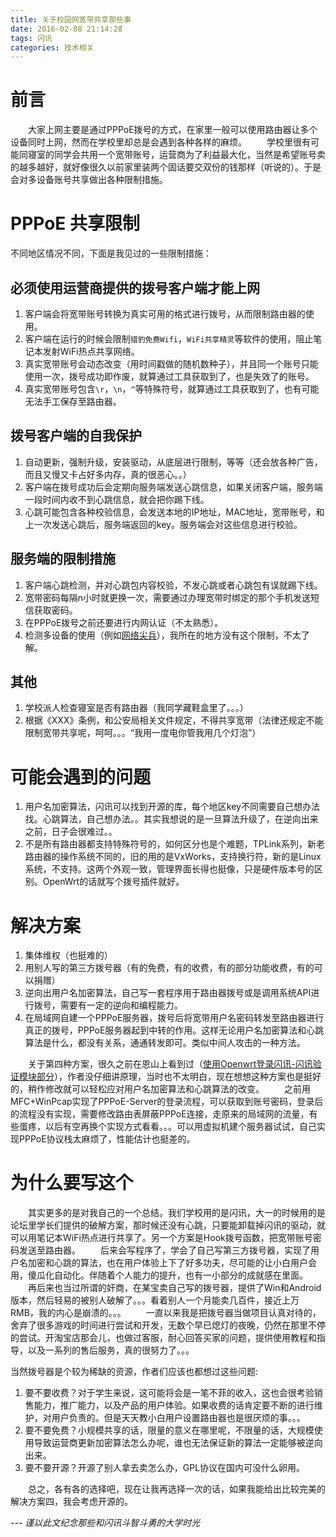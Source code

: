 ```yaml
---
title: 关于校园网宽带共享那些事
date: 2016-02-08 21:14:28
tags: 闪讯
categories: 技术相关
---
```


# 前言

&emsp;&emsp;大家上网主要是通过PPPoE拨号的方式，在家里一般可以使用路由器让多个设备同时上网，然而在学校里却总是会遇到各种各样的麻烦。
&emsp;&emsp;学校里很有可能同寝室的同学会共用一个宽带账号，运营商为了利益最大化，当然是希望账号卖的越多越好，就好像很久以前家里装两个固话要交双份的钱那样（听说的）。于是会对多设备账号共享做出各种限制措施。

<!-- more -->

# PPPoE 共享限制

不同地区情况不同，下面是我见过的一些限制措施：

## 必须使用运营商提供的拨号客户端才能上网

1. 客户端会将宽带账号转换为真实可用的格式进行拨号，从而限制路由器的使用。
2. 客户端在运行的时候会限制`猎豹免费Wifi`，`WiFi共享精灵`等软件的使用，阻止笔记本发射WiFi热点共享网络。
3. 真实宽带账号会动态改变（用时间戳做的随机数种子），并且同一个账号只能使用一次，拨号成功即作废，就算通过工具获取到了，也是失效了的账号。
4. 真实宽带账号包含`\r`，`\n`，`^`等特殊符号，就算通过工具获取到了，也有可能无法手工保存至路由器。

## 拨号客户端的自我保护

1. 自动更新，强制升级，安装驱动，从底层进行限制，等等（还会放各种广告，而且又慢又卡占好多内存，真的很恶心。。）
2. 客户端在拨号成功后会定期向服务端发送心跳信息，如果关闭客户端，服务端一段时间内收不到心跳信息，就会把你踢下线。
3. 心跳可能包含各种校验信息，会发送本地的IP地址，MAC地址，宽带账号，和上一次发送心跳后，服务端返回的key。服务端会对这些信息进行校验。

## 服务端的限制措施

1. 客户端心跳检测，并对心跳包内容校验，不发心跳或者心跳包有误就踢下线。
2. 宽带密码每隔n小时就更换一次，需要通过办理宽带时绑定的那个手机发送短信获取密码。
3. 在PPPoE拨号之前还要进行内网认证（不太熟悉）。
4. 检测多设备的使用（例如[网络尖兵](http://baike.baidu.com/view/414667.htm)），我所在的地方没有这个限制，不太了解。

## 其他

1. 学校派人检查寝室是否有路由器（我同学藏鞋盒里了。。。）
2. 根据《XXX》条例，和公安局相关文件规定，不得共享宽带（法律还规定不能限制宽带共享呢，呵呵。。。“我用一度电你管我用几个灯泡”）

# 可能会遇到的问题

1. 用户名加密算法，闪讯可以找到开源的库，每个地区key不同需要自己想办法找。心跳算法，自己想办法。。其实我想说的是一旦算法升级了，在逆向出来之前，日子会很难过。。
2. 不是所有路由器都支持特殊符号的，如何区分也是个难题，TPLink系列，新老路由器的操作系统不同的，旧的用的是VxWorks，支持换行符，新的是Linux系统，不支持。这两个外观一致，管理界面长得也挺像，只是硬件版本号的区别。OpenWrt的话就写个拨号插件就好。

# 解决方案

1. 集体维权（也挺难的）
2. 用别人写的第三方拨号器（有的免费，有的收费，有的部分功能收费，有的可以捐赠）
3. 逆向出用户名加密算法，自己写一套程序用于路由器拨号或是调用系统API进行拨号，需要有一定的逆向和编程能力。
4. 在局域网自建一个PPPoE服务器，拨号后将宽带用户名密码转发至路由器进行真正的拨号，PPPoE服务器起到中转的作用。这样无论用户名加密算法和心跳算法是什么，都没有关系，通通转发即可。类似中间人攻击的一种方法。

&emsp;&emsp;关于第四种方案，很久之前在恩山上看到过（[使用Openwrt登录闪讯-闪讯验证模块部分](http://www.openwrt.org.cn/bbs/forum.php？mod=viewthread&tid=9030)），作者没仔细讲原理，当时也不太明白，现在想想这种方案也是挺好的，稍作修改就可以轻松应对用户名加密算法和心跳算法的改变。
&emsp;&emsp;之前用MFC+WinPcap实现了PPPoE-Server的登录流程，可以获取到账号密码，登录后的流程没有实现，需要修改路由表屏蔽PPPoE连接，走原来的局域网的流量，有些蛋疼，以后有空再换个实现方式看看。。。可以用虚拟机建个服务器试试，自己实现PPPoE协议栈太麻烦了，性能估计也挺差的。

# 为什么要写这个

&emsp;&emsp;其实更多的是对我自己的一个总结。我们学校用的是闪讯，大一的时候用的是论坛里学长们提供的破解方案，那时候还没有心跳，只要能卸载掉闪讯的驱动，就可以用笔记本WiFi热点进行共享了。另一个方案是Hook拨号函数，把宽带账号密码发送至路由器。
&emsp;&emsp;后来会写程序了，学会了自己写第三方拨号器，实现了用户名加密和心跳的算法，也在用户体验上下了好多功夫，尽可能的让小白用户会用，傻瓜化自动化。伴随着个人能力的提升，也有一小部分的成就感在里面。
&emsp;&emsp;再后来也当过所谓的奸商，在某宝卖自己写的拨号器，提供了Win和Android版本，然后轻易的被别人破解了。。。看着别人一个月能卖几百件，接近上万RMB，我的内心是崩溃的。。。
&emsp;&emsp;一直以来我是把拨号器当做项目认真对待的，舍弃了很多游戏的时间进行尝试和开发，无数个早已熄灯的夜晚，仍然在那里不停的尝试。开淘宝店那会儿，也做过客服，耐心回答买家的问题，提供使用教程和指导，以及一系列的售后服务，真的很努力了。。。

当然拨号器是个较为稀缺的资源，作者们应该也都想过这些问题:

1. 要不要收费？对于学生来说，这可能将会是一笔不菲的收入，这也会很考验销售能力，推广能力，以及产品的用户体验。如果收费的话肯定要不断的进行维护，对用户负责的。但是天天教小白用户设置路由器也是很厌烦的事。。。
2. 要不要免费？小规模共享的话，限量的意义在哪里呢，不限量的话，大规模使用导致运营商更新加密算法怎么办呢，谁也无法保证新的算法一定能够被逆向出来。
3. 要不要开源？开源了别人拿去卖怎么办，GPL协议在国内可没什么卵用。

&emsp;&emsp;总之，各有各的选择吧，现在让我再选择一次的话，如果我能给出比较完美的解决方案四，我会考虑开源的。

*--- 谨以此文纪念那些和闪讯斗智斗勇的大学时光*